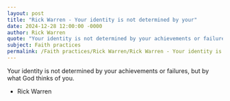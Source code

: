 ```yaml
---
layout: post
title: "Rick Warren - Your identity is not determined by your"
date: 2024-12-28 12:00:00 -0000
author: Rick Warren
quote: "Your identity is not determined by your achievements or failures, but by what God thinks of you."
subject: Faith practices
permalink: /Faith practices/Rick Warren/Rick Warren - Your identity is not determined by your
---
```


Your identity is not determined by your achievements or failures, but by what God thinks of you.

- Rick Warren
